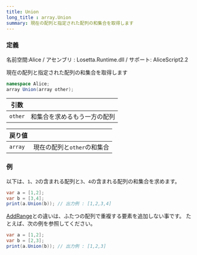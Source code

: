 ```yaml
---
title: Union
long_title : array.Union
summary: 現在の配列と指定された配列の和集合を取得します
---
```

### 定義
名前空間:Alice / アセンブリ : Losetta.Runtime.dll / サポート: AliceScript2.2

現在の配列と指定された配列の和集合を取得します

```cs title="AliceScript"
namespace Alice;
array Union(array other);
```

|引数| |
|-|-|
|`other`|和集合を求めるもう一方の配列|

|戻り値| |
|-|-|
|`array`|現在の配列と`other`の和集合|

### 例
以下は、`1`、`2`の含まれる配列と`3`、`4`の含まれる配列の和集合を求めます。

```cs title="AliceScript"
var a = [1,2];
var b = [3,4];
print(a.Union(b)); // 出力例 : [1,2,3,4]
```

[AddRange](./addrange.md)との違いは、ふたつの配列で重複する要素を追加しない事です。
たとえば、次の例を参照してください。

```cs title="AliceScript"
var a = [1,2];
var b = [2,3];
print(a.Union(b)); // 出力例 : [1,2,3]
```
